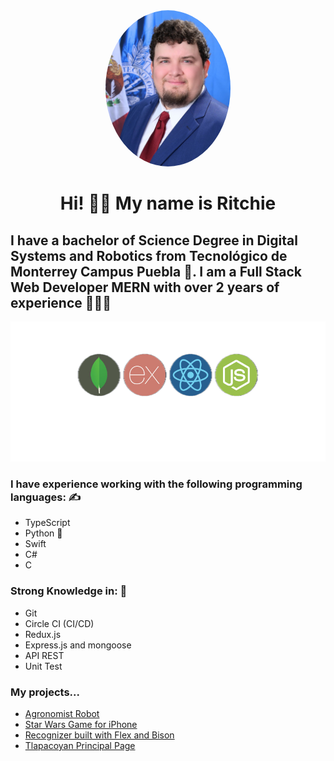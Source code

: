 <div align="center">
  <img src="src/photo1.jpeg" alt="imagen" style="border-radius: 50%;" width="200" height="250">
  <h1 text-align="center">Hi! 🙋‍♂️ My name is Ritchie</h1>
</div>

## I have a bachelor of Science Degree in Digital Systems and Robotics from Tecnológico de Monterrey Campus Puebla 🤖. I am a Full Stack Web Developer MERN with over 2 years of experience 👨🏻‍💻

<div align="center">
  <img src="src/2.png" alt="imagen">
</div>

### I have experience working with the following programming languages: ✍️
- TypeScript 
- Python 🐍
- Swift
- C#
- C

### Strong Knowledge in: 📖
- Git 
- Circle CI (CI/CD)
- Redux.js
- Express.js and mongoose
- API REST
- Unit Test

### My projects...
- [Agronomist Robot](https://github.com/RickardGS4991/GA-ULV)
- [Star Wars Game for iPhone](https://github.com/RickardGS4991/starwarsiOsGame)
- [Recognizer built with Flex and Bison](https://github.com/RickardGS4991/finalRecognizer/tree/main)
- [Tlapacoyan Principal Page](https://github.com/RickardGS4991/tlapa-web-page)


<!--
**RickardGS4991/RickardGS4991** is a ✨ _special_ ✨ repository because its `README.md` (this file) appears on your GitHub profile.

Here are some ideas to get you started:

- 🔭 I’m currently working on ...
- 🌱 I’m currently learning ...
- 👯 I’m looking to collaborate on ...
- 🤔 I’m looking for help with ...
- 💬 Ask me about ...
- 📫 How to reach me: ...
- 😄 Pronouns: ...
- ⚡ Fun fact: ...
-->
